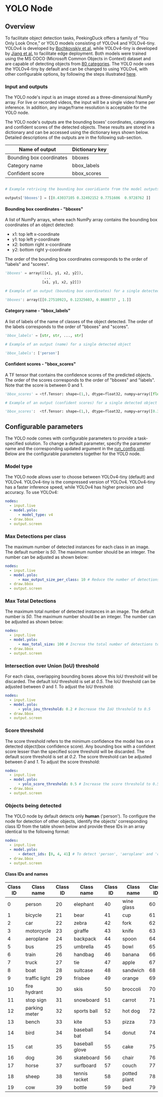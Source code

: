 # YOLO Node

## Overview

To facilitate object detection tasks, PeekingDuck offers a family of “You Only Look Once,” or YOLO models consisting of YOLOv4 and YOLOv4-tiny. YOLOv4 is developed by [Bochkovskiy et al](https://arxiv.org/pdf/2004.10934.pdf), while YOLOv4-tiny is developed by [Jiang et al.](https://arxiv.org/pdf/2011.04244.pdf) to facilitate edge deployment. Both models were trained using the MS COCO (Microsoft Common Objects in Context) dataset and are capable of detecting objects from [80 categories](#Class-IDs-and-names). The YOLO node uses the YOLOv4-tiny by default and can be changed to using YOLOv4, with other configurable options, by following the steps illustrated [here](#Configurable-parameters).

### Input and outputs

The YOLO node's input is an image stored as a three-dimensional NumPy array. For live or recorded videos, the input will be a single video frame per inference. In addition, any image/frame resolution is acceptable for the YOLO node.

The YOLO node's outputs are the bounding boxes' coordinates, categories and confident scores of the detected objects. These results are stored in a dictionary and can be accessed using the dictionary keys shown below. Detailed descriptions of the outputs are in the following sub-section.

| Name of output           | Dictionary key |
| ------------------------ | -------------- |
| Bounding box coordinates | bboxes         |
| Category name            | bbox_labels    |
| Confident score          | bbox_scores    |

```python

# Example retriving the bounding box cooridiante from the model outputs

outputs['bboxes'] = [[0.43037105 0.32492152 0.7751606  0.9728762 ]]
```

#### Bounding box coordinates - "bboxes"

A list of NumPy arrays, where each NumPy array contains the bounding box coordinates of an object detected:

- x1: top left x-coordinate
- y1: top left y-coordinate
- x2: bottom right x-coordinate
- y2: bottom right y-coordinate

The order of the bounding box coordinates corresponds to the order of "labels" and "scores".

```python
'bboxes' = array([[x1, y1, x2, y2]),
                  ...
                 [x1, y1, x2, y2]])

# Example of an output (bounding box coordinates) for a single detected object

'bboxes': array([[0.27510923, 0.12325603, 0.8680737 , 1.]]
```

#### Category name - "bbox_labels"

A list of labels of the name of classes of the object detected. The order of the labels corresponds to the order of "bboxes" and "scores".

```python
'bbox_labels' = [str, str, ..., str]

# Example of an output (name) for a single detected object

'bbox_labels': ['person']
```

#### Confident scores - "bbox_scores"

A TF tensor that contains the confidence scores of the predicted objects. The order of the scores corresponds to the order of "bboxes" and "labels". Note that the score is between 0 and 1.

```python
'bbox_scores' = <tf.Tensor: shape=(1,), dtype=float32, numpy=array([float, float, ..., float], dtype=float32)>

# Example of an output (confident scores) for a single detected object

'bbox_scores':  <tf.Tensor: shape=(1,), dtype=float32, numpy=array([0.34761652], dtype=float32)>
```

## Configurable parameters

The YOLO node comes with configurable parameters to provide a task-specified solution. To change a default parameter, specify the parameter name and the corresponding updated argument in the [run_config.yml](run_config.yml). Below are the configurable parameters together for the YOLO node.

### Model type

The YOLO node allows user to choose between YOLOv4-tiny (default) and YOLOv4. YOLOv4-tiny is the compressed version of YOLOv4. YOLOv4-tiny has a faster inference speed, while YOLOv4 has higher precision and accuracy. To use YOLOv4:

```yaml
nodes:
  - input.live
  - model.yolo:
      - model_type: v4
  - draw.bbox
  - output.screen
```

### Max Detections per class

The maximum number of detected instances for each class in an image. The default number is _50_. The maximum number should be an integer. The number can be adjusted as shown below:

```yaml
nodes:
  - input.live
  - model.yolo:
      - max_output_size_per_class: 10 # Reduce the number of detections to 10 per class
  - draw.bbox
  - output.screen
```

### Max Total Detections

The maximum total number of detected instances in an image. The default number is _50_. The maximum number should be an integer. The number can be adjusted as shown below:

```yaml
nodes:
  - input.live
  - model.yolo:
      - max_total_size: 100 # Increse the total number of detections to 100
  - draw.bbox
  - output.screen
```

### Intersection over Union (IoU) threshold

For each class, overlapping bounding boxes above this IoU threshold will be discarded. The default IoU threshold is set at _0.5_. The IoU threshold can be adjusted between _0_ and _1_. To adjust the IoU threshold:

```yaml
nodes:
  - input.live
  - model.yolo:
      - yolo_iou_threshold: 0.2 # Decrease the IoU threshold to 0.5
  - draw.bbox
  - output.screen
```

### Score threshold

The score threshold refers to the minimum confidence the model has on a detected object(box confidence score). Any bounding box with a confident score lesser than the specified score threshold will be discarded. The default score threshold is set at _0.2_. The score threshold can be adjusted between _0_ and _1_. To adjust the score threshold:

```yaml
nodes:
  - input.live
  - model.yolo:
      - yolo_score_threshold: 0.5 # Increase the score threshold to 0.5
  - draw.bbox
  - output.screen
```

### Objects being detected

The YOLO node by default detects only **human** ('person'). To configure the node for detection of other objects, identify the objects' corresponding class ID from the table shown below and provide these IDs in an array identical to the following format:

```yaml
nodes:
  - input.live
  - model.yolo:
      - detect_ids: [0, 4, 41] # To detect 'person', 'aeroplane' and 'cup'
  - draw.bbox
  - output.screen
```

#### Class IDs and names

| Class ID | Class name    | Class ID | Class name     | Class ID | Class name   | Class ID | Class name   |
| -------- | ------------- | -------- | -------------- | -------- | ------------ | -------- | ------------ |
| 0        | person        | 20       | elephant       | 40       | wine glass   | 60       | dining table |
| 1        | bicycle       | 21       | bear           | 41       | cup          | 61       | toilet       |
| 2        | car           | 22       | zebra          | 42       | fork         | 62       | tv           |
| 3        | motorcycle    | 23       | giraffe        | 43       | knife        | 63       | laptop       |
| 4        | aeroplane     | 24       | backpack       | 44       | spoon        | 64       | mouse        |
| 5        | bus           | 25       | umbrella       | 45       | bowl         | 65       | remote       |
| 6        | train         | 26       | handbag        | 46       | banana       | 66       | keyboard     |
| 7        | truck         | 27       | tie            | 47       | apple        | 67       | cell phone   |
| 8        | boat          | 28       | suitcase       | 48       | sandwich     | 68       | microwave    |
| 9        | traffic light | 29       | frisbee        | 49       | orange       | 69       | oven         |
| 10       | fire hydrant  | 30       | skis           | 50       | broccoli     | 70       | toaster      |
| 11       | stop sign     | 31       | snowboard      | 51       | carrot       | 71       | sink         |
| 12       | parking meter | 32       | sports ball    | 52       | hot dog      | 72       | refrigerator |
| 13       | bench         | 33       | kite           | 53       | pizza        | 73       | book         |
| 14       | bird          | 34       | baseball bat   | 54       | donut        | 74       | clock        |
| 15       | cat           | 35       | baseball glove | 55       | cake         | 75       | vase         |
| 16       | dog           | 36       | skateboard     | 56       | chair        | 76       | scissors     |
| 17       | horse         | 37       | surfboard      | 57       | couch        | 77       | teddy bear   |
| 18       | sheep         | 38       | tennis racket  | 58       | potted plant | 78       | hair drier   |
| 19       | cow           | 39       | bottle         | 59       | bed          | 79       | toothbrush   |
